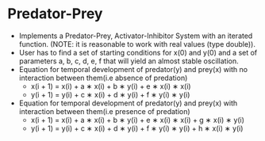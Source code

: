 # Predator-Prey
- Implements a Predator-Prey, Activator-Inhibitor System with an iterated function. (NOTE: it is reasonable to work with real values (type double)).
- User has to find a set of starting conditions for x(0) and y(0) and a set of parameters a, b, c, d, e, f that will yield an almost stable oscillation.
- Equation for temporal development of predator(y) and prey(x) with no interaction between them(i.e absence of predation)
  - x(i + 1) = x(i) + a ∗ x(i) + b ∗ y(i) + e ∗ x(i) ∗ x(i)
  - y(i + 1) = y(i) + c ∗ x(i) + d ∗ y(i) + f ∗ y(i) ∗ y(i)
- Equation for temporal development of predator(y) and prey(x) with interaction between them(i.e presence of predation) 
  - x(i + 1) = x(i) + a ∗ x(i) + b ∗ y(i) + e ∗ x(i) ∗ x(i) + g ∗ x(i) ∗ y(i)
  - y(i + 1) = y(i) + c ∗ x(i) + d ∗ y(i) + f ∗ y(i) ∗ y(i) + h ∗ x(i) ∗ y(i)

